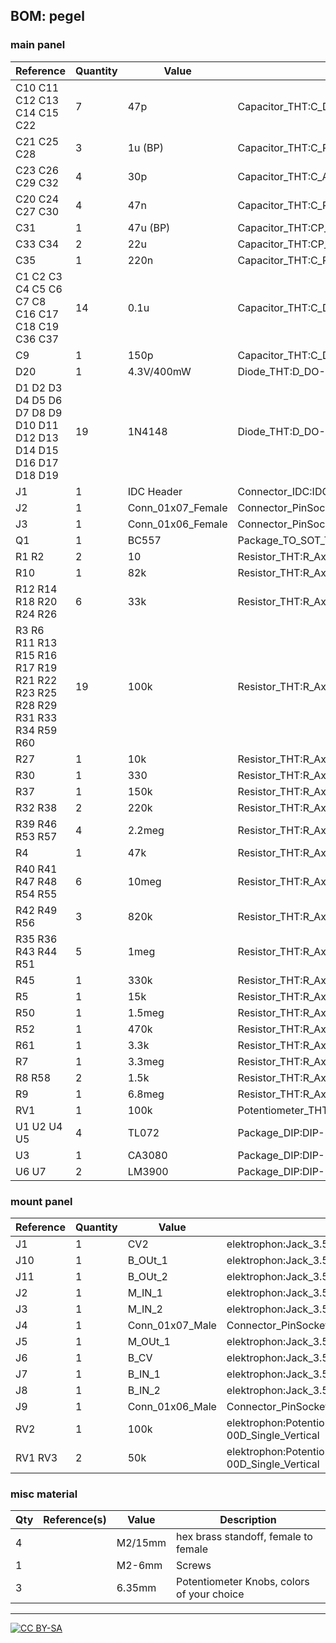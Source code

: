 ## BOM: pegel

### main panel

|Reference                                                                 |Quantity|Value            |Footprint                                                     |
|--------------------------------------------------------------------------|--------|-----------------|--------------------------------------------------------------|
|C10 C11 C12 C13 C14 C15 C22                                               |7       |47p              |Capacitor_THT:C_Disc_D3.8mm_W2.6mm_P2.50mm                    |
|C21 C25 C28                                                               |3       |1u (BP)          |Capacitor_THT:C_Radial_D5.0mm_H11.0mm_P2.00mm                 |
|C23 C26 C29 C32                                                           |4       |30p              |Capacitor_THT:C_Axial_L3.8mm_D2.6mm_P7.50mm_Horizontal        |
|C20 C24 C27 C30                                                           |4       |47n              |Capacitor_THT:C_Rect_L7.2mm_W3.5mm_P5.00mm_FKS2_FKP2_MKS2_MKP2|
|C31                                                                       |1       |47u (BP)         |Capacitor_THT:CP_Radial_D10.0mm_P5.00mm                       |
|C33 C34                                                                   |2       |22u              |Capacitor_THT:CP_Radial_D6.3mm_P2.50mm                        |
|C35                                                                       |1       |220n             |Capacitor_THT:C_Rect_L4.6mm_W3.0mm_P2.50mm_MKS02_FKP02        |
|C1 C2 C3 C4 C5 C6 C7 C8 C16 C17 C18 C19 C36 C37                           |14      |0.1u             |Capacitor_THT:C_Disc_D3.8mm_W2.6mm_P2.50mm                    |
|C9                                                                        |1       |150p             |Capacitor_THT:C_Disc_D3.8mm_W2.6mm_P2.50mm                    |
|D20                                                                       |1       |4.3V/400mW       |Diode_THT:D_DO-35_SOD27_P7.62mm_Horizontal                    |
|D1 D2 D3 D4 D5 D6 D7 D8 D9 D10 D11 D12 D13 D14 D15 D16 D17 D18 D19        |19      |1N4148           |Diode_THT:D_DO-35_SOD27_P7.62mm_Horizontal                    |
|J1                                                                        |1       |IDC Header       |Connector_IDC:IDC-Header_2x05_P2.54mm_Vertical                |
|J2                                                                        |1       |Conn_01x07_Female|Connector_PinSocket_2.54mm:PinSocket_1x07_P2.54mm_Vertical    |
|J3                                                                        |1       |Conn_01x06_Female|Connector_PinSocket_2.54mm:PinSocket_1x06_P2.54mm_Vertical    |
|Q1                                                                        |1       |BC557            |Package_TO_SOT_THT:TO-92_Inline_Wide                          |
|R1 R2                                                                     |2       |10               |Resistor_THT:R_Axial_DIN0207_L6.3mm_D2.5mm_P10.16mm_Horizontal|
|R10                                                                       |1       |82k              |Resistor_THT:R_Axial_DIN0204_L3.6mm_D1.6mm_P5.08mm_Horizontal |
|R12 R14 R18 R20 R24 R26                                                   |6       |33k              |Resistor_THT:R_Axial_DIN0204_L3.6mm_D1.6mm_P5.08mm_Horizontal |
|R3 R6 R11 R13 R15 R16 R17 R19 R21 R22 R23 R25 R28 R29 R31 R33 R34 R59 R60 |19      |100k             |Resistor_THT:R_Axial_DIN0204_L3.6mm_D1.6mm_P5.08mm_Horizontal |
|R27                                                                       |1       |10k              |Resistor_THT:R_Axial_DIN0204_L3.6mm_D1.6mm_P5.08mm_Horizontal |
|R30                                                                       |1       |330              |Resistor_THT:R_Axial_DIN0204_L3.6mm_D1.6mm_P5.08mm_Horizontal |
|R37                                                                       |1       |150k             |Resistor_THT:R_Axial_DIN0204_L3.6mm_D1.6mm_P5.08mm_Horizontal |
|R32 R38                                                                   |2       |220k             |Resistor_THT:R_Axial_DIN0204_L3.6mm_D1.6mm_P5.08mm_Horizontal |
|R39 R46 R53 R57                                                           |4       |2.2meg           |Resistor_THT:R_Axial_DIN0204_L3.6mm_D1.6mm_P5.08mm_Horizontal |
|R4                                                                        |1       |47k              |Resistor_THT:R_Axial_DIN0204_L3.6mm_D1.6mm_P5.08mm_Horizontal |
|R40 R41 R47 R48 R54 R55                                                   |6       |10meg            |Resistor_THT:R_Axial_DIN0204_L3.6mm_D1.6mm_P5.08mm_Horizontal |
|R42 R49 R56                                                               |3       |820k             |Resistor_THT:R_Axial_DIN0204_L3.6mm_D1.6mm_P5.08mm_Horizontal |
|R35 R36 R43 R44 R51                                                       |5       |1meg             |Resistor_THT:R_Axial_DIN0204_L3.6mm_D1.6mm_P5.08mm_Horizontal |
|R45                                                                       |1       |330k             |Resistor_THT:R_Axial_DIN0204_L3.6mm_D1.6mm_P5.08mm_Horizontal |
|R5                                                                        |1       |15k              |Resistor_THT:R_Axial_DIN0204_L3.6mm_D1.6mm_P5.08mm_Horizontal |
|R50                                                                       |1       |1.5meg           |Resistor_THT:R_Axial_DIN0204_L3.6mm_D1.6mm_P5.08mm_Horizontal |
|R52                                                                       |1       |470k             |Resistor_THT:R_Axial_DIN0204_L3.6mm_D1.6mm_P5.08mm_Horizontal |
|R61                                                                       |1       |3.3k             |Resistor_THT:R_Axial_DIN0204_L3.6mm_D1.6mm_P5.08mm_Horizontal |
|R7                                                                        |1       |3.3meg           |Resistor_THT:R_Axial_DIN0204_L3.6mm_D1.6mm_P5.08mm_Horizontal |
|R8 R58                                                                    |2       |1.5k             |Resistor_THT:R_Axial_DIN0204_L3.6mm_D1.6mm_P5.08mm_Horizontal |
|R9                                                                        |1       |6.8meg           |Resistor_THT:R_Axial_DIN0204_L3.6mm_D1.6mm_P5.08mm_Horizontal |
|RV1                                                                       |1       |100k             |Potentiometer_THT:Potentiometer_Bourns_3386P_Vertical         |
|U1 U2 U4 U5                                                               |4       |TL072            |Package_DIP:DIP-8_W7.62mm_Socket                              |
|U3                                                                        |1       |CA3080           |Package_DIP:DIP-8_W7.62mm_Socket                              |
|U6 U7                                                                     |2       |LM3900           |Package_DIP:DIP-14_W7.62mm_Socket                             |

### mount panel                                            

|Reference|Quantity|Value          |Footprint                                                    |
|---------|--------|---------------|-------------------------------------------------------------|
|J1       |1       |CV2            |elektrophon:Jack_3.5mm_WQP-PJ398SM_Vertical                  |
|J10      |1       |B_OUt_1        |elektrophon:Jack_3.5mm_WQP-PJ398SM_Vertical                  |
|J11      |1       |B_OUt_2        |elektrophon:Jack_3.5mm_WQP-PJ398SM_Vertical                  |
|J2       |1       |M_IN_1         |elektrophon:Jack_3.5mm_WQP-PJ398SM_Vertical                  |
|J3       |1       |M_IN_2         |elektrophon:Jack_3.5mm_WQP-PJ398SM_Vertical                  |
|J4       |1       |Conn_01x07_Male|Connector_PinSocket_2.54mm:PinSocket_1x07_P2.54mm_Vertical   |
|J5       |1       |M_OUt_1        |elektrophon:Jack_3.5mm_WQP-PJ398SM_Vertical                  |
|J6       |1       |B_CV           |elektrophon:Jack_3.5mm_WQP-PJ398SM_Vertical                  |
|J7       |1       |B_IN_1         |elektrophon:Jack_3.5mm_WQP-PJ398SM_Vertical                  |
|J8       |1       |B_IN_2         |elektrophon:Jack_3.5mm_WQP-PJ398SM_Vertical                  |
|J9       |1       |Conn_01x06_Male|Connector_PinSocket_2.54mm:PinSocket_1x06_P2.54mm_Vertical   |
|RV2      |1       |100k           |elektrophon:Potentiometer_Alpha_RD901F-40-00D_Single_Vertical|
|RV1 RV3  |2       |50k            |elektrophon:Potentiometer_Alpha_RD901F-40-00D_Single_Vertical|

### misc material

| Qty | Reference(s)             | Value              | Description | 
|-----|--------------------------|--------------------|-------------|
| 4   |                         | M2/15mm             | hex brass standoff, female to female | 
| 1   |                        | M2-6mm               | Screws   |
| 3   |                        | 6.35mm              | Potentiometer Knobs, colors of your choice   |

---
[![CC BY-SA](https://licensebuttons.net/l/by-sa/3.0/88x31.png)](https://creativecommons.org/licenses/by-sa/4.0/)

